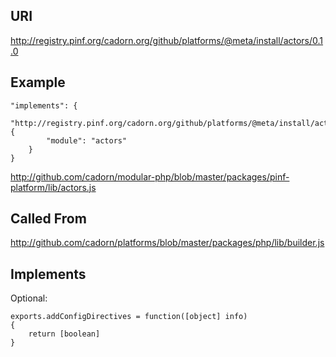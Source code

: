 
URI
---

http://registry.pinf.org/cadorn.org/github/platforms/@meta/install/actors/0.1.0

Example
-------

    "implements": {
        "http://registry.pinf.org/cadorn.org/github/platforms/@meta/install/actors/0.1.0": {
            "module": "actors"
        }
    }

http://github.com/cadorn/modular-php/blob/master/packages/pinf-platform/lib/actors.js

Called From
-----------

http://github.com/cadorn/platforms/blob/master/packages/php/lib/builder.js

Implements
----------

Optional:

    exports.addConfigDirectives = function([object] info)
    {
        return [boolean]
    }
